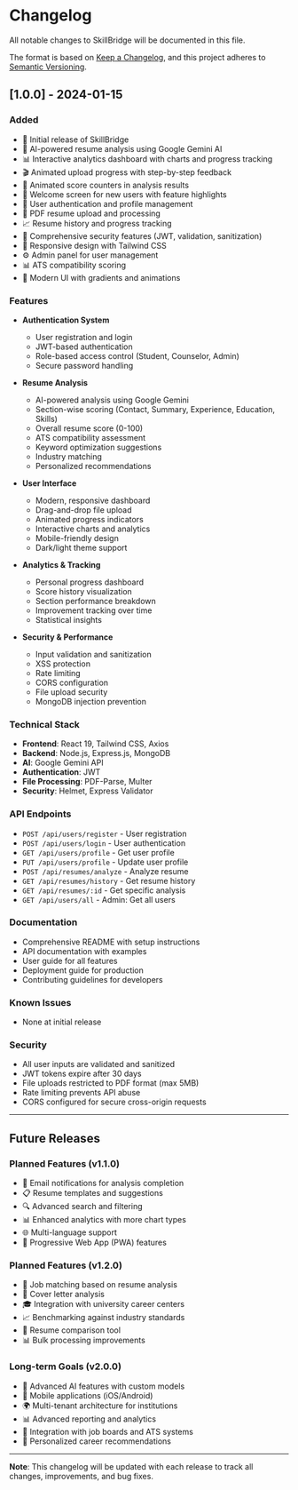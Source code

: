 # Changelog

All notable changes to SkillBridge will be documented in this file.

The format is based on [Keep a Changelog](https://keepachangelog.com/en/1.0.0/),
and this project adheres to [Semantic Versioning](https://semver.org/spec/v2.0.0.html).

## [1.0.0] - 2024-01-15

### Added
- 🎉 Initial release of SkillBridge
- 🤖 AI-powered resume analysis using Google Gemini AI
- 📊 Interactive analytics dashboard with charts and progress tracking
- 🎬 Animated upload progress with step-by-step feedback
- 🔢 Animated score counters in analysis results
- 🎯 Welcome screen for new users with feature highlights
- 👤 User authentication and profile management
- 📄 PDF resume upload and processing
- 📈 Resume history and progress tracking
- 🔐 Comprehensive security features (JWT, validation, sanitization)
- 📱 Responsive design with Tailwind CSS
- ⚙️ Admin panel for user management
- 📊 ATS compatibility scoring
- 🎨 Modern UI with gradients and animations

### Features
- **Authentication System**
  - User registration and login
  - JWT-based authentication
  - Role-based access control (Student, Counselor, Admin)
  - Secure password handling

- **Resume Analysis**
  - AI-powered analysis using Google Gemini
  - Section-wise scoring (Contact, Summary, Experience, Education, Skills)
  - Overall resume score (0-100)
  - ATS compatibility assessment
  - Keyword optimization suggestions
  - Industry matching
  - Personalized recommendations

- **User Interface**
  - Modern, responsive dashboard
  - Drag-and-drop file upload
  - Animated progress indicators
  - Interactive charts and analytics
  - Mobile-friendly design
  - Dark/light theme support

- **Analytics & Tracking**
  - Personal progress dashboard
  - Score history visualization
  - Section performance breakdown
  - Improvement tracking over time
  - Statistical insights

- **Security & Performance**
  - Input validation and sanitization
  - XSS protection
  - Rate limiting
  - CORS configuration
  - File upload security
  - MongoDB injection prevention

### Technical Stack
- **Frontend**: React 19, Tailwind CSS, Axios
- **Backend**: Node.js, Express.js, MongoDB
- **AI**: Google Gemini API
- **Authentication**: JWT
- **File Processing**: PDF-Parse, Multer
- **Security**: Helmet, Express Validator

### API Endpoints
- `POST /api/users/register` - User registration
- `POST /api/users/login` - User authentication
- `GET /api/users/profile` - Get user profile
- `PUT /api/users/profile` - Update user profile
- `POST /api/resumes/analyze` - Analyze resume
- `GET /api/resumes/history` - Get resume history
- `GET /api/resumes/:id` - Get specific analysis
- `GET /api/users/all` - Admin: Get all users

### Documentation
- Comprehensive README with setup instructions
- API documentation with examples
- User guide for all features
- Deployment guide for production
- Contributing guidelines for developers

### Known Issues
- None at initial release

### Security
- All user inputs are validated and sanitized
- JWT tokens expire after 30 days
- File uploads restricted to PDF format (max 5MB)
- Rate limiting prevents API abuse
- CORS configured for secure cross-origin requests

---

## Future Releases

### Planned Features (v1.1.0)
- 📧 Email notifications for analysis completion
- 📋 Resume templates and suggestions
- 🔍 Advanced search and filtering
- 📊 Enhanced analytics with more chart types
- 🌐 Multi-language support
- 📱 Progressive Web App (PWA) features

### Planned Features (v1.2.0)
- 🤝 Job matching based on resume analysis
- 📝 Cover letter analysis
- 🎓 Integration with university career centers
- 📈 Benchmarking against industry standards
- 🔄 Resume comparison tool
- 📊 Bulk processing improvements

### Long-term Goals (v2.0.0)
- 🤖 Advanced AI features with custom models
- 📱 Mobile applications (iOS/Android)
- 🌍 Multi-tenant architecture for institutions
- 📊 Advanced reporting and analytics
- 🔗 Integration with job boards and ATS systems
- 🎯 Personalized career recommendations

---

**Note**: This changelog will be updated with each release to track all changes, improvements, and bug fixes.
